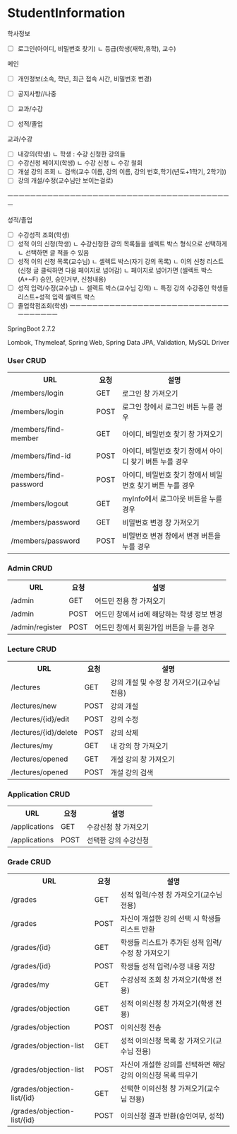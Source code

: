 # StudentInformation
학사정보



- [ ] 로그인(아이디, 비밀번호 찾기)
	ㄴ 등급(학생(재학,휴학), 교수)

메인
- [ ] 개인정보(소속, 학년, 최근 접속 시간, 비밀번호 번경)
- [ ] 공지사항//나중
- [ ] 교과/수강
- [ ] 성적/졸업



교과/수강
- [ ] 내강의(학생)
	ㄴ 학생 : 수강 신청한 강의들
- [ ] 수강신청 페이지(학생)
	ㄴ 수강 신청
	ㄴ 수강 철회
- [ ] 개설 강의 조회
	ㄴ 검색(교수 이름, 강의 이름, 강의 번호,학기(년도+1학기, 2학기)) 
- [ ] 강의 개설/수정(교수님만 보이는걸로)

ㅡㅡㅡㅡㅡㅡㅡㅡㅡㅡㅡㅡㅡㅡㅡㅡㅡㅡㅡㅡㅡㅡㅡㅡㅡㅡㅡㅡㅡㅡㅡㅡㅡㅡㅡㅡㅡㅡㅡㅡ

성적/졸업
- [ ] 수강성적 조회(학생)
- [ ] 성적 이의 신청(학생)
	ㄴ 수강신청한 강의 목록들을 셀렉트 박스 형식으로 선택하게
	ㄴ 선택하면 글 적을 수 있음
- [ ] 성적 이의 신청 목록(교수님)
	ㄴ 셀렉트 박스(자기 강의 목록)
	ㄴ 이의  신청 리스트(신청 글 클릭하면 다음 페이지로 넘어감)
	ㄴ 페이지로 넘어가면 (셀렉트 박스(A+~F) 승인, 승인거부, 신청내용)
- [ ] 성적 입력/수정(교수님)
	ㄴ 셀렉트 박스(교수님 강의)
	ㄴ 특정 강의 수강중인 학생들 리스트+성적 입력 셀렉트 박스
- [ ] 졸업학점조회(학생)
ㅡㅡㅡㅡㅡㅡㅡㅡㅡㅡㅡㅡㅡㅡㅡㅡㅡㅡㅡㅡㅡㅡㅡㅡㅡㅡㅡㅡㅡㅡㅡㅡㅡㅡㅡ

SpringBoot 2.7.2

Lombok, Thymeleaf, Spring Web, Spring Data JPA, Validation, MySQL Driver


<h3>User CRUD</h3>
<table>
<th>URL</th><th>요청</th><th>설명</th>

<tr>
<td>/members/login</td>
<td>GET</td>
<td>로그인 창 가져오기</td>
</tr>

<tr>
<td>/members/login</td>
<td>POST</td>
<td>로그인 창에서 로그인 버튼 누를 경우</td>
</tr>

<tr>
<td>/members/find-member</td>
<td>GET</td>
<td>아이디, 비밀번호 찾기 창 가져오기</td>
</tr>

<tr>
<td>/members/find-id</td>
<td>POST</td>
<td>아이디, 비밀번호 찾기 창에서 아이디 찾기 버튼 누를 경우</td>
</tr>

<tr>
<td>/members/find-password</td>
<td>POST</td>
<td>아이디, 비밀번호 찾기 창에서 비밀번호 찾기 버튼 누를 경우</td>
</tr>

<tr>
<td>/members/logout</td>
<td>GET</td>
<td>myInfo에서 로그아웃 버튼을 누를 경우</td>
</tr>

<tr>
<td>/members/password</td>
<td>GET</td>
<td>비밀번호 변경 창 가져오기</td>
</tr>

<tr>
<td>/members/password</td>
<td>POST</td>
<td>비밀번호 변경 창에서 변경 버튼을 누를 경우</td>
</tr>
</table>

<h3>Admin CRUD</h3>
<table>
<th>URL</th><th>요청</th><th>설명</th>

<tr>
<td>/admin</td>
<td>GET</td>
<td>어드민 전용 창 가져오기</td>
</tr>

<tr>
<td>/admin</td>
<td>POST</td>
<td>어드민 창에서 id에 해당하는 학생 정보 변경</td>
</tr>

<tr>
<td>/admin/register</td>
<td>POST</td>
<td>어드민 창에서 회원가입 버튼을 누를 경우</td>
</tr>
</table>

<h3>Lecture CRUD</h3>
<table>
<th>URL</th><th>요청</th><th>설명</th>

<tr>
<td>/lectures</td>
<td>GET</td>
<td>강의 개설 및 수정 창 가져오기(교수님 전용)</td>
</tr>

<tr>
<td>/lectures/new</td>
<td>POST</td>
<td>강의 개설</td>
</tr>

<tr>
<td>/lectures/{id}/edit</td>
<td>POST</td>
<td>강의 수정</td>
</tr>

<tr>
<td>/lectures/{id}/delete</td>
<td>POST</td>
<td>강의 삭제</td>
</tr>

<tr>
<td>/lectures/my</td>
<td>GET</td>
<td>내 강의 창 가져오기</td>
</tr>

<tr>
<td>/lectures/opened</td>
<td>GET</td>
<td>개설 강의 창 가져오기</td>
</tr>

<tr>
<td>/lectures/opened</td>
<td>POST</td>
<td>개설 강의 검색</td>
</tr>
</table>

<h3>Application CRUD</h3>
<table>
<th>URL</th><th>요청</th><th>설명</th>

<tr>
<td>/applications</td>
<td>GET</td>
<td>수강신청 창 가져오기</td>
</tr>

<tr>
<td>/applications</td>
<td>POST</td>
<td>선택한 강의 수강신청</td>
</tr>
</table>

<h3>Grade CRUD</h3>
<table>
<th>URL</th><th>요청</th><th>설명</th>

<tr>
<td>/grades</td>
<td>GET</td>
<td>성적 입력/수정 창 가져오기(교수님 전용)</td>
</tr>

<tr>
<td>/grades</td>
<td>POST</td>
<td>자신이 개설한 강의 선택 시 학생들 리스트 반환</td>
</tr>

<tr>
<td>/grades/{id}</td>
<td>GET</td>
<td>학생들 리스트가 추가된 성적 입력/수정 창 가져오기</td>
</tr>

<tr>
<td>/grades/{id}</td>
<td>POST</td>
<td>학생들 성적 입력/수정 내용 저장</td>
</tr>

<tr>
<td>/grades/my</td>
<td>GET</td>
<td>수강성적 조회 창 가져오기(학생 전용)</td>
</tr>

<tr>
<td>/grades/objection</td>
<td>GET</td>
<td>성적 이의신청 창 가져오기(학생 전용)</td>
</tr>

<tr>
<td>/grades/objection</td>
<td>POST</td>
<td>이의신청 전송</td>
</tr>

<tr>
<td>/grades/objection-list</td>
<td>GET</td>
<td>성적 이의신청 목록 창 가져오기(교수님 전용)</td>
</tr>

<tr>
<td>/grades/objection-list</td>
<td>POST</td>
<td>자신이 개설한 강의를 선택하면 해당 강의 이의신청 목록 띄우기</td>
</tr>

<tr>
<td>/grades/objection-list/{id}</td>
<td>GET</td>
<td>선택한 이의신청 창 가져오기(교수님 전용)</td>
</tr>

<tr>
<td>/grades/objection-list/{id}</td>
<td>POST</td>
<td>이의신청 결과 반환(승인여부, 성적)</td>
</tr>
</table>





